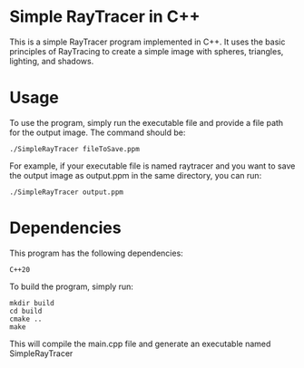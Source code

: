# Simple RayTracer in C++

This is a simple RayTracer program implemented in C++. It uses the basic principles of RayTracing to create a simple image with spheres, triangles, lighting, and shadows.

# Usage

To use the program, simply run the executable file and provide a file path for the output image. The command should be:

    ./SimpleRayTracer fileToSave.ppm

For example, if your executable file is named raytracer and you want to save the output image as output.ppm in the same directory, you can run:
    
    ./SimpleRayTracer output.ppm

# Dependencies

This program has the following dependencies:

    C++20

To build the program, simply run:

    mkdir build
    cd build
    cmake ..
    make

This will compile the main.cpp file and generate an executable named SimpleRayTracer
